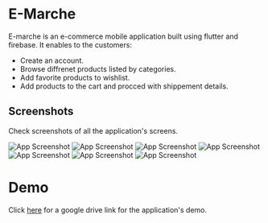 
# E-Marche

E-marche is an e-commerce mobile application built using flutter and firebase. It enables to the customers:
* Create an account.
* Browse diffrenet products listed by categories.
* Add favorite products to wishlist.
* Add products to the cart and procced with shippement details.





## Screenshots

Check screenshots of all the application's screens.

![App Screenshot](https://i.ibb.co/T1dNJzc/Screenshot-2024-01-24-16-22-58-74.jpg)
![App Screenshot](https://i.ibb.co/c2khSqy/Screenshot-2024-01-24-16-25-02-97.jpg)
![App Screenshot](https://i.ibb.co/ry4cxWz/Screenshot-2024-01-24-16-26-12-76.jpg)
![App Screenshot](https://i.ibb.co/Vg89NLF/Screenshot-2024-01-24-16-26-25-39.jpg)
![App Screenshot](https://i.ibb.co/8nkQPVK/Screenshot-2024-01-24-16-26-43-88.jpg)
![App Screenshot](https://i.ibb.co/1nDP9cj/Screenshot-2024-01-24-16-26-53-48.jpg)
![App Screenshot](https://i.ibb.co/X8vYXt8/Screenshot-2024-01-24-16-27-05-43.jpg)

# Demo

Click [here](https://drive.google.com/file/d/1U6V45gEpDrsmcE_FZbHdNtDsrgM0hChF/view?usp=drive_link) for a google drive link for the application's demo.
